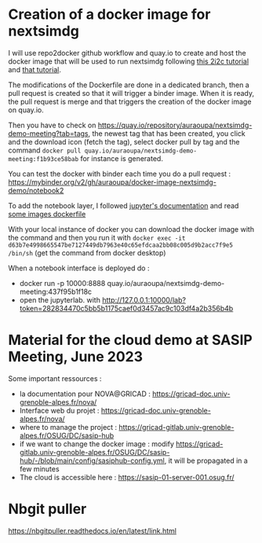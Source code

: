 # Creation of a docker image for nextsimdg


I will use repo2docker github workflow and quay.io to create and host the docker image that will be used to run nextsimdg following [this 2i2c tutorial](https://docs.2i2c.org/en/latest/admin/howto/environment/hub-user-image-template-guide.html) and [that tutorial](https://github.com/jupyterhub/repo2docker-action#push-repo2docker-image-to-quayio).

The modifications of the Dockerfile are done in a dedicated branch, then a pull request is created so that it will trigger a binder image. When it is ready, the pull request is merge and that triggers the creation of the docker image on quay.io.

Then you have to check on https://quay.io/repository/auraoupa/nextsimdg-demo-meeting?tab=tags, the newest tag that has been created, you click and the download icon (fetch the tag), select docker pull by tag and the command ```docker pull quay.io/auraoupa/nextsimdg-demo-meeting:f1b93ce58bab``` for instance is generated.

You can test the docker with binder each time you do a pull request : https://mybinder.org/v2/gh/auraoupa/docker-image-nextsimdg-demo/notebook2

To add the notebook layer, I followed [jupyter's documentation](https://jupyter-docker-stacks.readthedocs.io/en/latest/) and read [some images dockerfile](https://github.com/jupyter/docker-stacks)

With your local instance of docker you can download the docker image with the command and then you run it with ```docker exec -it d63b7e4998665547be7127449db7963e40c65efdcaa2bb08c005d9b2acc7f9e5 /bin/sh``` (get the command from docker desktop)

When a notebook interface is deployed do :
  - docker run -p 10000:8888 quay.io/auraoupa/nextsimdg-demo-meeting:437f95b1f18c
  - open the jupyterlab. with http://127.0.0.1:10000/lab?token=282834470c5bb5b1175caef0d3457ac9c103df4a2b356b4b


# Material for the cloud demo at SASIP Meeting, June 2023
Some important ressources :

 - la documentation pour NOVA@GRICAD : https://gricad-doc.univ-grenoble-alpes.fr/nova/
 - Interface web du projet : https://gricad-doc.univ-grenoble-alpes.fr/nova/
 - where to manage the project : https://gricad-gitlab.univ-grenoble-alpes.fr/OSUG/DC/sasip-hub
 - if we want to change the docker image : modify https://gricad-gitlab.univ-grenoble-alpes.fr/OSUG/DC/sasip-hub/-/blob/main/config/sasiphub-config.yml, it will be propagated in a few minutes
 - The cloud is accessible here : https://sasip-01-server-001.osug.fr/

# Nbgit puller

https://nbgitpuller.readthedocs.io/en/latest/link.html
